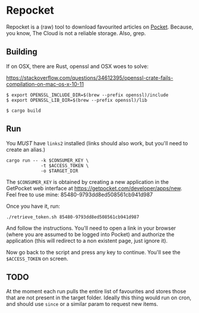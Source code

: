 Repocket
========

Repocket is a (raw) tool to download favourited articles on
[Pocket](https://getpocket.com).  Because, you know, The Cloud is not a
reliable storage.  Also, grep.

Building
--------

If on OSX, there are Rust, openssl and OSX woes to solve:

https://stackoverflow.com/questions/34612395/openssl-crate-fails-compilation-on-mac-os-x-10-11

    $ export OPENSSL_INCLUDE_DIR=$(brew --prefix openssl)/include
    $ export OPENSSL_LIB_DIR=$(brew --prefix openssl)/lib

    $ cargo build

Run
---

You *MUST* have `links2` installed (links should also work, but you'll
need to create an alias.)

    cargo run -- -k $CONSUMER_KEY \
                 -t $ACCESS_TOKEN \
                 -o $TARGET_DIR

The `$CONSUMER_KEY` is obtained by creating a new application in the
GetPocket web interface at https://getpocket.com/developer/apps/new.
Feel free to use mine: 85480-9793dd8ed508561cb941d987

Once you have it, run:

    ./retrieve_token.sh 85480-9793dd8ed508561cb941d987

And follow the instructions.  You'll need to open a link in your browser
(where you are assumed to be logged into Pocket) and authorize the
application (this will redirect to a non existent page, just ignore it).

Now go back to the script and press any key to continue.  You'll see the
`$ACCESS_TOKEN` on screen.

TODO
----

At the moment each run pulls the entire list of favourites and stores
those that are not present in the target folder.  Ideally this thing
would run on cron, and should use `since` or a similar param to request
new items.

